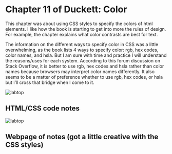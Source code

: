 # Chapter 11 of Duckett: Color

This chapter was about using CSS styles to specify the colors of html elements. I like how the book is starting to get into more the rules of design.  For example, the chapter explains what color contrasts are best for text.

The information on the different ways to specify color in CSS was a little overwhelming, as the book lists 4 ways to specify color: rgb, hex codes, color names, and hsla. But I am sure with time and practice I will understand the reasons/uses for each system.  According to this forum discussion on Stack Overflow, it is better to use rgb, hex codes and hsla rather than color names  because browsers may interpret color names differently. It also seems to be a matter of preference whether to use rgb, hex codes, or hsla but I’ll cross that bridge when I come to it.

![labtop](http://jackohara.gsucreate.org/wp-content/uploads/2017/04/Screenshot-73-300x169.png)

## HTML/CSS code notes

![labtop](https://jackohara.gsucreate.org/wp-content/uploads/2017/04/Screenshot-74-300x169.png)

## Webpage of notes (got a little creative with the CSS styles)
